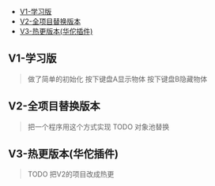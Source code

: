 - [V1-学习版](#v1-学习版)
- [V2-全项目替换版本](#v2-全项目替换版本)
- [V3-热更版本(华佗插件)](#v3-热更版本华佗插件)

## V1-学习版
> 做了简单的初始化 按下键盘A显示物体 按下键盘B隐藏物体

## V2-全项目替换版本
> 把一个程序用这个方式实现
> TODO 对象池替换

## V3-热更版本(华佗插件)
> TODO 把V2的项目改成热更